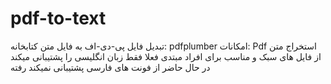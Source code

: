 # pdf-to-text
تبدیل فایل پی-دی-اف به فایل متن         کتابخانه: pdfplumber      امکانات:   Pdf  استخراج متن از فایل های    سبک و مناسب برای افراد مبتدی    فعلا فقط زبان انگلیسی را پشتیبانی میکند         در حال حاضر از فونت های فارسی پشتیبانی نمیکند     رفته
